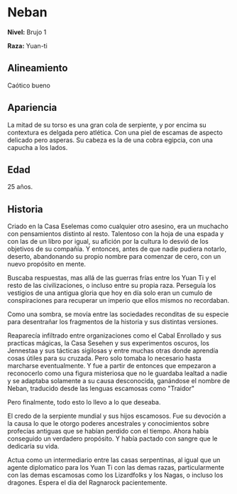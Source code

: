 # Neban

**Nivel:** Brujo 1

**Raza:** Yuan-ti

## Alineamiento
Caótico bueno

## Apariencia
La mitad de su torso es una gran cola de serpiente, y por encima su contextura es delgada pero atlética. Con una piel de escamas de aspecto delicado pero asperas. Su cabeza es la de una cobra egipcia, con una capucha a los lados.

## Edad
25 años.

## Historia
Criado en la Casa Eselemas como cualquier otro asesino, era un muchacho con pensamientos distinto al resto. Talentoso con la hoja de una espada y con las de un libro por igual, su afición por la cultura lo desvió de los objetivos de su compañía. Y entonces, antes de que nadie pudiera notarlo, deserto, abandonando su propio nombre para comenzar de cero, con un nuevo propósito en mente.

Buscaba respuestas, mas allá de las guerras frías entre los Yuan Ti y el resto de las civilizaciones, o incluso entre su propia raza. Perseguía los vestigios de una antigua gloria que hoy en día solo eran un cumulo de conspiraciones para recuperar un imperio que ellos mismos no recordaban.

Como una sombra, se movía entre las sociedades reconditas de su especie para desentrañar los fragmentos de la historia y sus distintas versiones. 

Reaparecía infiltrado entre organizaciones como el Cabal Enrollado y sus practicas mágicas, la Casa Sesehen y sus experimentos oscuros, los Jennestaa y sus tácticas sigilosas y entre muchas otras donde aprendía cosas útiles para su cruzada. Pero solo tomaba lo necesario hasta marcharse eventualmente. Y fue a partir de entonces que empezaron a reconocerlo como una figura misteriosa que no le guardaba lealtad a nadie y se adaptaba solamente a su causa desconocida, ganándose el nombre de Neban, traducido desde las lenguas escamosas como "Traidor"

Pero finalmente, todo esto lo llevo a lo que deseaba.

El credo de la serpiente mundial y sus hijos escamosos. Fue su devoción a la causa lo que le otorgo poderes ancestrales y conocimientos sobre profecías antiguas que se habían perdido con el tiempo. Ahora había conseguido un verdadero propósito. Y había pactado con sangre que le dedicaría su vida.

Actua como un intermediario entre las casas serpentinas, al igual que un agente diplomatico para los Yuan Ti con las demas razas, particularmente con las demas escamosas como los Lizardfolks y los Nagas, o incluso los dragones. Espera el dia del Ragnarock pacientemente.

